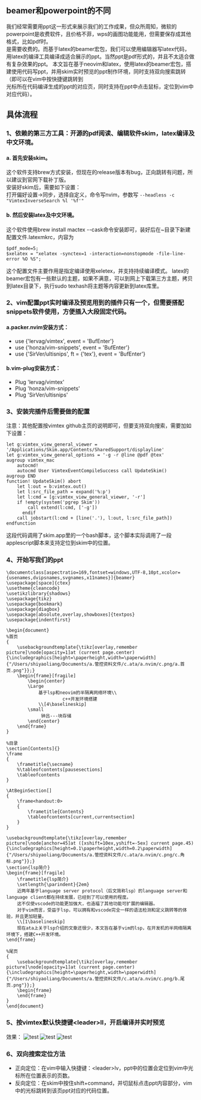 
## beamer和powerpoint的不同
我们经常需要用ppt这一形式来展示我们的工作成果，但众所周知，微软的powerpoint是收费软件，且价格不菲，wps的画图功能能用，但需要保存成其他格式，比如pdf时。  
是需要收费的。而基于latex的beamer宏包，我们可以使用编辑器写latex代码，用latex的编译工具编译成适合展示的ppt。当然ppt是pdf形式的，并且不太适合做  
有复杂效果的ppt。
本文旨在基于neovim和latex，使用latex的beamer宏包，搭建使用代码写ppt，并用skim实时预览的ppt制作环境，同时支持双向搜索跳转（即可以在vim中按快捷键跳转到  
光标所在代码编译生成的ppt的对应页，同时支持在ppt中点击鼠标，定位到vim中对应代码）。

## 具体流程
### 1、依赖的第三方工具：开源的pdf阅读、编辑软件skim，latex编译及中文环境。
#### a. 首先安装skim。
这个软件支持brew方式安装，但现在的release版本有bug，正向跳转有问题，所以建议到官网下载补丁版。  
安装好skim后，需要如下设置：  
打开偏好设置->同步，选择自定义，命令写nvim，参数写
    ```
    --headless -c "VimtexInverseSearch %l '%f'" 
    ```
#### b. 然后安装latex及中文环境。
这个软件使用brew install mactex --cask命令安装即可，装好后在~目录下新建配置文件.latexmkrc，内容为   
 ```
$pdf_mode=5;
$xelatex = "xelatex -synctex=1 -interaction=nonstopmode -file-line-error %O %S";
 ```
这个配置文件主要作用是指定编译使用xeletex，并支持持续编译模式。
latex的beamer宏包有一些默认的主题，如果不满意，可以到网上下载第三方主题，拷贝到latex目录下，执行sudo texhash将主题等内容更新到latex库里。

### 2、vim配置ppt实时编译及预览用到的插件只有一个，但需要搭配snippets软件使用，方便插入大段固定代码。

#### a.packer.nvim安装方式：
- use {'lervag/vimtex', event = 'BufEnter'}
- use {'honza/vim-snippets', event = 'BufEnter'}
- use {'SirVer/ultisnips', ft = {'tex'}, event = 'BufEnter'}

#### b.vim-plug安装方式：
- Plug 'lervag/vimtex'
- Plug 'honza/vim-snippets'
- Plug 'SirVer/ultisnips'

### 3、安装完插件后需要做的配置
注意：其他配置按vimtex github主页的说明即可，但要支持双向搜索，需要加如下设置：
```
let g:vimtex_view_general_viewer = '/Applications/Skim.app/Contents/SharedSupport/displayline'  
let g:vimtex_view_general_options = '-g -r @line @pdf @tex'  
augroup vimtex_mac  
    autocmd!  
    autocmd User VimtexEventCompileSuccess call UpdateSkim()  
augroup END  
function! UpdateSkim() abort  
    let l:out = b:vimtex.out()  
    let l:src_file_path = expand('%:p')  
    let l:cmd = [g:vimtex_view_general_viewer, '-r']  
    if !empty(system('pgrep Skim'))  
        call extend(l:cmd, ['-g'])  
      endif  
    call jobstart(l:cmd + [line('.'), l:out, l:src_file_path])  
endfunction
```
这段代码调用了skim.app里的一个bash脚本，这个脚本实际调用了一段applescript脚本来支持定位到skim中的位置。
### 4、开始写我们的ppt
```
\documentclass[aspectratio=169,fontset=windows,UTF-8,10pt,xcolor={usenames,dvipsnames,svgnames,x11names}]{beamer}
\usepackage[space]{ctex}
\usetheme{cleancode}
\usetikzlibrary{shadows}
\usepackage{tikz}
\usepackage{bookmark}
\usepackage{diagbox}
\usepackage[absolute,overlay,showboxes]{textpos}
\usepackage{indentfirst} 

\begin{document}
%首页
{
    \usebackgroundtemplate{\tikz[overlay,remember picture]\node[opacity=1]at (current page.center){\includegraphics[height=\paperheight,width=\paperwidth]{"/Users/shiyaoliang/Documents/a.管控资料文件/c.ata/a.nvim/c.png/a.首页.png"}};}
    \begin{frame}[fragile]
        \begin{center}
        \Large 
            基于lsp和neovim的半隔离网络环境\\
                     c++开发环境搭建
            \\[4\baselineskip]
        \small
             钟吕---块存储
        \end{center}
    \end{frame}
}

%目录
\section[Contents]{}
\frame 
{
    \frametitle{\secname}
    %\tableofcontents[pausesections]
    \tableofcontents
}

\AtBeginSection[] 
{
    \frame<handout:0> 
    {
        \frametitle{Contents}
        \tableofcontents[current,currentsection]
    }
}

\usebackgroundtemplate{\tikz[overlay,remember picture]\node[anchor=45]at ([xshift=10ex,yshift=-5ex] current page.45) {\includegraphics[height=0.1\paperheight,width=0.2\paperwidth]{"/Users/shiyaoliang/Documents/a.管控资料文件/c.ata/a.nvim/c.png/c.角标.png"}};}
\section{lsp简介}
\begin{frame}[fragile]
    \frametitle{lsp简介}
    \setlength{\parindent}{2em}
    近两年基于language server protocol（后文简称lsp）的language server和language client都在持续发展，已经到了可以使用的程度。
    这不仅使vscode的功能更加强大，也造福了其他功能可扩展的编辑器。
    对于vim而言，受益于lsp，可以拥有和vscode完全一样的语法检测和定义跳转等的体验，并且更加轻量。
    \\[1\baselineskip]
    现在ata上关于lsp介绍的文章还很少，本文旨在基于vim的lsp，在开发机的半网络隔离环境下，搭建C++开发环境。
\end{frame}

%尾页
{
    \usebackgroundtemplate{\tikz[overlay,remember picture]\node[opacity=1]at (current page.center){\includegraphics[height=\paperheight,width=\paperwidth]{"/Users/shiyaoliang/Documents/a.管控资料文件/c.ata/a.nvim/c.png/b.尾页.png"}};}
    \begin{frame}
    \end{frame}
}
\end{document}
```
### 5、按vimtex默认快捷键\<leader\>ll，开启编译并实时预览
效果：
![test](http://youseeicanfly.gitee.io/picturebed/beamer/ppt_up.png)
![test](http://youseeicanfly.gitee.io/picturebed/beamer/ppt_content.png)
![test](http://youseeicanfly.gitee.io/picturebed/beamer/ppt_down.png)

### 6、双向搜索定位方法
- 正向定位：在vim中输入快捷键：\<leader\>lv，ppt中的位置会定位到vim中光标所在位置表示的页数。
- 反向定位：在skim中按住shift+command，并切鼠标点击ppt内容部分，vim中的光标跳转到该页ppt对应的代码位置。
